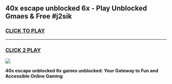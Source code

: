 
## 40x escape unblocked 6x - Play Unblocked Gmaes & Free #j2sik
<h3>
<a href="https://news.freeplayer.one?title=40x_escape_unblocked_6x&ref=03M">CLICK TO PLAY</a></h3>
<hr>

<h3>
<a href="https://news.freeplayer.one?title=40x_escape_unblocked_6x&ref=03M">CLICK 2 PLAY</a>
  
</h3>

<a href="https://news.freeplayer.one?title=40x_escape_unblocked_6x&ref=03M"><img src="https://clearcache.store/games.png"></a>


**40x escape unblocked 6x games unblocked: Your Gateway to Fun and Accessible Online Gaming**

